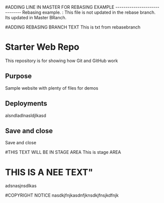 #ADDING LINE IN MASTER FOR REBASING EXAMPLE ------------------------------
Rebasing example. : This file is not updated in the rebase branch. Its updated in Master BRanch.


#ADDING REBASING BRANCH TEXT
This is txt from rebasebranch
# Starter Web Repo

This repository is for showing how Git and GitHub work

## Purpose

Sample website with plenty of files for demos

## Deployments
alsndladlnasldjlkasd

## Save and close
Save and close


#THIS TEXT WILL BE IN STAGE AREA
This is stage AREA


# THIS IS A NEE TEXT"

adsnasjnsdlkas



#COPYRIGHT NOTICE
nasdkjfnjkasdnfjknsdkjfnsjkdfnjk
